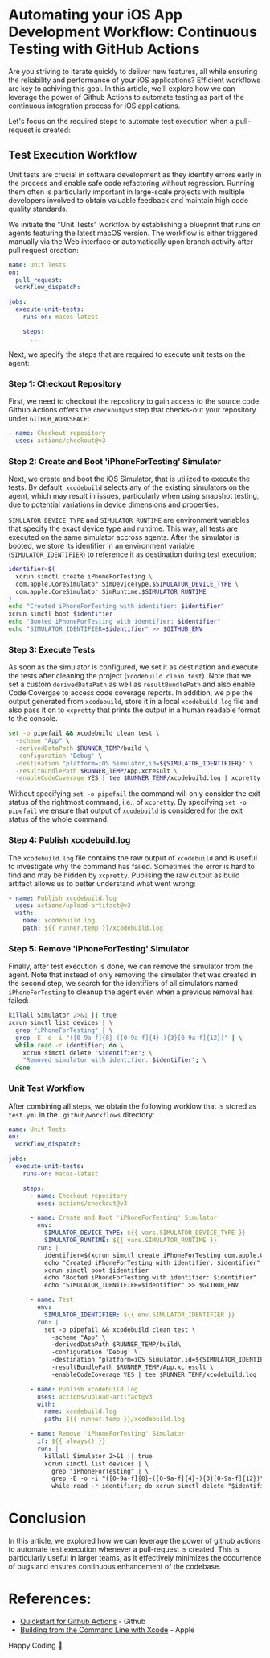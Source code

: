 # Automating your iOS App Development Workflow: Continuous Testing with GitHub Actions

Are you striving to iterate quickly to deliver new features, all while ensuring the reliability and performance of your iOS applications? Efficient workflows are key to achiving this goal. In this article, we'll explore how we can leverage the power of Github Actions to automate testing as part of the continuous integration process for iOS applications.

Let's focus on the required steps to automate test execution when a pull-request is created:

## Test Execution Workflow

Unit tests are crucial in software development as they identify errors early in the process and enable safe code refactoring without regression. Running them often is particularly important in large-scale projects with multiple developers involved to obtain valuable feedback and maintain high code quality standards.

We initiate the "Unit Tests" workflow by establishing a blueprint that runs on agents featuring the latest macOS version. The workflow is either triggered manually via the Web interface or automatically upon branch activity after pull request creation:

```yml
name: Unit Tests
on:
  pull_request:
  workflow_dispatch:

jobs:
  execute-unit-tests:
    runs-on: macos-latest

    steps:
      ...
```

Next, we specify the steps that are required to execute unit tests on the agent:

### Step 1: Checkout Repository

First, we need to checkout the repository to gain access to the source code. Github Actions offers the `checkout@v3` step that checks-out your repository under `GITHUB_WORKSPACE`:

```yaml
- name: Checkout repository
  uses: actions/checkout@v3
```

### Step 2: Create and Boot 'iPhoneForTesting' Simulator

Next, we create and boot the iOS Simulator, that is utilized to execute the tests. By default, `xcodebuild` selects any of the existing simulators on the agent, which may result in issues, particularly when using snapshot testing, due to potential variations in device dimensions and properties. 

`SIMULATOR_DEVICE_TYPE` and `SIMULATOR_RUNTIME` are environment variables that specify the exact device type and runtime. This way, all tests are executed on the same simulator accross agents. After the simulator is booted, we store its identifier in an environment variable (`SIMULATOR_IDENTIFIER`) to reference it as destination during test execution: 

```sh
identifier=$(
  xcrun simctl create iPhoneForTesting \
  com.apple.CoreSimulator.SimDeviceType.$SIMULATOR_DEVICE_TYPE \
  com.apple.CoreSimulator.SimRuntime.$SIMULATOR_RUNTIME
)
echo "Created iPhoneForTesting with identifier: $identifier"
xcrun simctl boot $identifier
echo "Booted iPhoneForTesting with identifier: $identifier"
echo "SIMULATOR_IDENTIFIER=$identifier" >> $GITHUB_ENV
```

### Step 3: Execute Tests

As soon as the simulator is configured, we set it as destination and execute the tests after cleaning the project (`xcodebuild clean test`). Note that we set a custom `derivedDataPath` as well as `resultBundlePath` and also enable Code Covergae to access code coverage reports. In addition, we pipe the output generated from `xcodebuild`, store it in a local `xcodebuild.log` file and also pass it on to `xcpretty` that prints the output in a human readable format to the console.

```sh
set -o pipefail && xcodebuild clean test \
  -scheme "App" \
  -derivedDataPath $RUNNER_TEMP/build \
  -configuration 'Debug' \
  -destination "platform=iOS Simulator,id=${SIMULATOR_IDENTIFIER}" \
  -resultBundlePath $RUNNER_TEMP/App.xcresult \
  -enableCodeCoverage YES | tee $RUNNER_TEMP/xcodebuild.log | xcpretty
```

Without specifying `set -o pipefail` the command will only consider the exit status of the rightmost command, i.e., of `xcpretty`. By specifying `set -o pipefail` we ensure that output of `xcodebuild` is considered for the exit status of the whole command.

### Step 4: Publish xcodebuild.log

The `xcodebuild.log` file contains the raw output of `xcodebuild` and is useful to investigate why the command has failed. Sometimes the error is hard to find and may be hidden by `xcpretty`. Publising the raw output as build artifact allows us to better understand what went wrong:

```yaml
- name: Publish xcodebuild.log
  uses: actions/upload-artifact@v3
  with:
    name: xcodebuild.log
    path: ${{ runner.temp }}/xcodebuild.log
```

### Step 5: Remove 'iPhoneForTesting' Simulator

Finally, after test execution is done, we can remove the simulator from the agent. Note that instead of only removing the simulator thet was created in the second step, we search for the identifiers of all simulators named `iPhoneForTesting` to cleanup the agent even when a previous removal has failed:

```sh
killall Simulator 2>&1 || true
xcrun simctl list devices | \
  grep "iPhoneForTesting" | \
  grep -E -o -i "([0-9a-f]{8}-([0-9a-f]{4}-){3}[0-9a-f]{12})" | \
  while read -r identifier; do \
    xcrun simctl delete "$identifier"; \
    "Removed simulator with identifier: $identifier"; \
  done
```

### Unit Test Workflow

After combining all steps, we obtain the following worklow that is stored as `test.yml` in the `.github/workflows` directory:

```yml
name: Unit Tests
on:
  workflow_dispatch:

jobs:
  execute-unit-tests:
    runs-on: macos-latest

    steps:
      - name: Checkout repository
        uses: actions/checkout@v3

      - name: Create and Boot 'iPhoneForTesting' Simulator
        env: 
          SIMULATOR_DEVICE_TYPE: ${{ vars.SIMULATOR_DEVICE_TYPE }}
          SIMULATOR_RUNTIME: ${{ vars.SIMULATOR_RUNTIME }}
        run: |
          identifier=$(xcrun simctl create iPhoneForTesting com.apple.CoreSimulator.SimDeviceType.$SIMULATOR_DEVICE_TYPE com.apple.CoreSimulator.SimRuntime.$SIMULATOR_RUNTIME)
          echo "Created iPhoneForTesting with identifier: $identifier"
          xcrun simctl boot $identifier
          echo "Booted iPhoneForTesting with identifier: $identifier"
          echo "SIMULATOR_IDENTIFIER=$identifier" >> $GITHUB_ENV

      - name: Test
        env:
          SIMULATOR_IDENTIFIER: ${{ env.SIMULATOR_IDENTIFIER }}
        run: |
          set -o pipefail && xcodebuild clean test \
            -scheme "App" \
            -derivedDataPath $RUNNER_TEMP/build\
            -configuration 'Debug' \
            -destination "platform=iOS Simulator,id=${SIMULATOR_IDENTIFIER}" \
            -resultBundlePath $RUNNER_TEMP/App.xcresult \
            -enableCodeCoverage YES | tee $RUNNER_TEMP/xcodebuild.log | xcpretty

      - name: Publish xcodebuild.log
        uses: actions/upload-artifact@v3
        with:
          name: xcodebuild.log
          path: ${{ runner.temp }}/xcodebuild.log

      - name: Remove 'iPhoneForTesting' Simulator
        if: ${{ always() }}
        run: |
          killall Simulator 2>&1 || true
          xcrun simctl list devices | \
            grep "iPhoneForTesting" | \
            grep -E -o -i "([0-9a-f]{8}-([0-9a-f]{4}-){3}[0-9a-f]{12})" | \
            while read -r identifier; do xcrun simctl delete "$identifier"; echo "Removed simulator with identifier: $identifier"; done
```

# Conclusion

In this article, we explored how we can leverage the power of github actions to automate test execution whenever a pull-request is created. This is particularly useful in larger teams, as it effectively minimizes the occurrence of bugs and ensures continuous enhancement of the codebase.

# References:

- [Quickstart for Github Actions](https://docs.github.com/en/actions/quickstart) - Github
- [Building from the Command Line with Xcode](https://developer.apple.com/library/archive/technotes/tn2339/_index.html) - Apple

Happy Coding 🚀